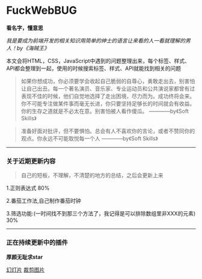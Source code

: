# FuckWebBUG
**看名字，懂意思**

*我是要成为前端开发的相关知识用简单的绅士的语言让来看的人一看就理解的男人！by《海贼王》*

本文会将HTML，CSS，JavaScript中遇到的问题整理出来，每个标签、样式、API都会整理到一起，使用的时候搜索标签、样式、API就能找到相关的问题

> 如果你想成功，你必须要学会收起自己脆弱的自尊心，勇敢走出去，别害怕让自己出丑。每一个著名演员、音乐家、专业运动员和公共演说家都曾有过表现不佳的时候，他们自觉地选择了走出困境，尽力而为。成功终将会来。你不可能专注做某件事而毫无长进，你只要坚持足够长的时间就会有收益。你的生存之道就是不必太在意。别害怕被人看作傻瓜。 ————by《Soft Skills》

> 准备好面对批评，但不要惧怕。总会有人不喜欢你的言论，或者不赞同你的观点。你永远不可能取悦每一个人 ————by《Soft Skills》

***

### 关于近期更新内容

> 自己的短板，不理解，不清楚的地方的总结，之后会更新上来

1.正则表达式 80%

2.番茄工作法,自己制作番茄时钟

3.筛选功能:(一时间找不到那三个方法了，我记得是可以排除数组里非XXX的元素) 30%

***

### 正在持续更新中的插件

**厚颜无耻求star**

[幻灯片](https://github.com/Frosv/Slide.js)
[裁剪图片](制作中)






